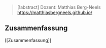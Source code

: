 
> [!abstract] Dozent: Matthias Berg-Neels
> https://matthiasbergneels.github.io/
## Zusammenfassung
[[Zusammenfassung]]
